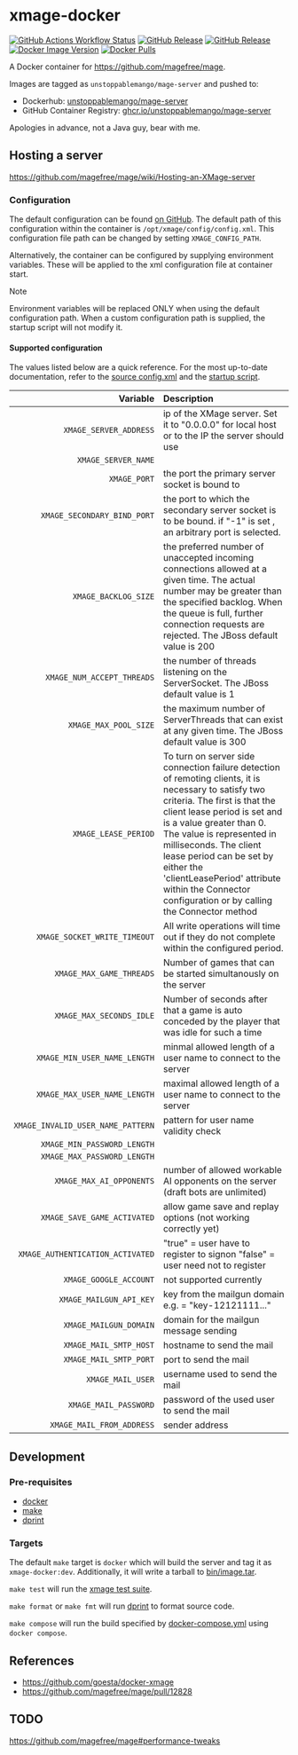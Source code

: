 # xmage-docker

[![GitHub Actions Workflow Status](https://img.shields.io/github/actions/workflow/status/UnstoppableMango/xmage-docker/ci.yml?logo=github)](https://github.com/UnstoppableMango/xmage-docker/actions/workflows/ci.yml)
[![GitHub Release](https://img.shields.io/github/v/release/magefree/mage?label=upstream)](https://github.com/magefree/mage/releases/latest)
[![GitHub Release](https://img.shields.io/github/v/release/UnstoppableMango/xmage-docker?logo=github)](https://github.com/UnstoppableMango/xmage-docker/releases/latest)
[![Docker Image Version](https://img.shields.io/docker/v/unstoppablemango/mage-server?logo=docker)](https://hub.docker.com/r/unstoppablemango/mage-server/tags)
[![Docker Pulls](https://img.shields.io/docker/pulls/unstoppablemango/mage-server?logo=docker)](https://hub.docker.com/r/unstoppablemango/mage-server)

A Docker container for <https://github.com/magefree/mage>.

Images are tagged as `unstoppablemango/mage-server` and pushed to:

- Dockerhub: [unstoppablemango/mage-server](https://hub.docker.com/r/unstoppablemango/mage-server)
- GitHub Container Registry: [ghcr.io/unstoppablemango/mage-server](https://github.com/UnstoppableMango/xmage-docker/pkgs/container/mage-server)

Apologies in advance, not a Java guy, bear with me.

## Hosting a server

<https://github.com/magefree/mage/wiki/Hosting-an-XMage-server>

### Configuration

The default configuration can be found [on GitHub](https://github.com/magefree/mage/blob/master/Mage.Server/config/config.xml).
The default path of this configuration within the container is `/opt/xmage/config/config.xml`.
This configuration file path can be changed by setting `XMAGE_CONFIG_PATH`.

Alternatively, the container can be configured by supplying environment variables.
These will be applied to the xml configuration file at container start.

> [!NOTE]
> Environment variables will be replaced ONLY when using the default configuration path.
> When a custom configuration path is supplied, the startup script will not modify it.

#### Supported configuration

The values listed below are a quick reference.
For the most up-to-date documentation, refer to the [source config.xml](https://github.com/magefree/mage/blob/master/Mage.Server/release/config/config.xml) and the [startup script](./entrypoint.sh).

|                          Variable | Description                                                                                                                                                                                                                                                                                                                                                                                      |
| --------------------------------: | :----------------------------------------------------------------------------------------------------------------------------------------------------------------------------------------------------------------------------------------------------------------------------------------------------------------------------------------------------------------------------------------------- |
|            `XMAGE_SERVER_ADDRESS` | ip of the XMage server. Set it to "0.0.0.0" for local host or to the IP the server should use                                                                                                                                                                                                                                                                                                    |
|               `XMAGE_SERVER_NAME` |                                                                                                                                                                                                                                                                                                                                                                                                  |
|                      `XMAGE_PORT` | the port the primary server socket is bound to                                                                                                                                                                                                                                                                                                                                                   |
|       `XMAGE_SECONDARY_BIND_PORT` | the port to which the secondary server socket is to be bound. if "-1" is set , an arbitrary port is selected.                                                                                                                                                                                                                                                                                    |
|              `XMAGE_BACKLOG_SIZE` | the preferred number of unaccepted incoming connections allowed at a given time. The actual number may be greater than the specified backlog. When the queue is full, further connection requests are rejected. The JBoss default value is 200                                                                                                                                                   |
|        `XMAGE_NUM_ACCEPT_THREADS` | the number of threads listening on the ServerSocket. The JBoss default value is 1                                                                                                                                                                                                                                                                                                                |
|             `XMAGE_MAX_POOL_SIZE` | the maximum number of ServerThreads that can exist at any given time. The JBoss default value is 300                                                                                                                                                                                                                                                                                             |
|              `XMAGE_LEASE_PERIOD` | To turn on server side connection failure detection of remoting clients, it is necessary to satisfy two criteria. The first is that the client lease period is set and is a value greater than 0. The value is represented in milliseconds. The client lease period can be set by either the 'clientLeasePeriod' attribute within the Connector configuration or by calling the Connector method |
|      `XMAGE_SOCKET_WRITE_TIMEOUT` | All write operations will time out if they do not complete within the configured period.                                                                                                                                                                                                                                                                                                         |
|          `XMAGE_MAX_GAME_THREADS` | Number of games that can be started simultanously on the server                                                                                                                                                                                                                                                                                                                                  |
|          `XMAGE_MAX_SECONDS_IDLE` | Number of seconds after that a game is auto conceded by the player that was idle for such a time                                                                                                                                                                                                                                                                                                 |
|      `XMAGE_MIN_USER_NAME_LENGTH` | minmal allowed length of a user name to connect to the server                                                                                                                                                                                                                                                                                                                                    |
|      `XMAGE_MAX_USER_NAME_LENGTH` | maximal allowed length of a user name to connect to the server                                                                                                                                                                                                                                                                                                                                   |
| `XMAGE_INVALID_USER_NAME_PATTERN` | pattern for user name validity check                                                                                                                                                                                                                                                                                                                                                             |
|       `XMAGE_MIN_PASSWORD_LENGTH` |                                                                                                                                                                                                                                                                                                                                                                                                  |
|       `XMAGE_MAX_PASSWORD_LENGTH` |                                                                                                                                                                                                                                                                                                                                                                                                  |
|          `XMAGE_MAX_AI_OPPONENTS` | number of allowed workable AI opponents on the server (draft bots are unlimited)                                                                                                                                                                                                                                                                                                                 |
|       `XMAGE_SAVE_GAME_ACTIVATED` | allow game save and replay options (not working correctly yet)                                                                                                                                                                                                                                                                                                                                   |
|  `XMAGE_AUTHENTICATION_ACTIVATED` | "true" = user have to register to signon "false" = user need not to register                                                                                                                                                                                                                                                                                                                     |
|            `XMAGE_GOOGLE_ACCOUNT` | not supported currently                                                                                                                                                                                                                                                                                                                                                                          |
|           `XMAGE_MAILGUN_API_KEY` | key from the mailgun domain e.g. = "key-12121111..."                                                                                                                                                                                                                                                                                                                                             |
|            `XMAGE_MAILGUN_DOMAIN` | domain for the mailgun message sending                                                                                                                                                                                                                                                                                                                                                           |
|            `XMAGE_MAIL_SMTP_HOST` | hostname to send the mail                                                                                                                                                                                                                                                                                                                                                                        |
|            `XMAGE_MAIL_SMTP_PORT` | port to send the mail                                                                                                                                                                                                                                                                                                                                                                            |
|                 `XMAGE_MAIL_USER` | username used to send the mail                                                                                                                                                                                                                                                                                                                                                                   |
|             `XMAGE_MAIL_PASSWORD` | password of the used user to send the mail                                                                                                                                                                                                                                                                                                                                                       |
|         `XMAGE_MAIL_FROM_ADDRESS` | sender address                                                                                                                                                                                                                                                                                                                                                                                   |

## Development

### Pre-requisites

- [docker](https://docs.docker.com/engine/install/)
- [make](https://www.gnu.org/software/make/)
- [dprint](https://github.com/dprint/dprint)

### Targets

The default `make` target is `docker` which will build the server and tag it as `xmage-docker:dev`.
Additionally, it will write a tarball to [bin/image.tar](./bin/image.tar).

`make test` will run the [xmage test suite](https://github.com/magefree/mage/blob/master/.travis.yml#L11).

`make format` or `make fmt` will run [dprint](https://github.com/dprint/dprint) to format source code.

`make compose` will run the build specified by [docker-compose.yml](./docker-compose.yml) using `docker compose`.

## References

- <https://github.com/goesta/docker-xmage>
- <https://github.com/magefree/mage/pull/12828>

## TODO

<https://github.com/magefree/mage#performance-tweaks>

